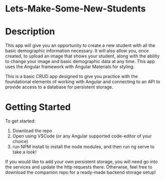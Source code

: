 # Lets-Make-Some-New-Students

# Description
This app will give you an opportunity to create a new student with all the basic demographic information necessary.  It will also allow you, once created, to upload an image that shows your student, along with the ability to change your image and basic demographic data at any time. This app uses the Angular framework with Angular Materials for styling.  

This is a basic CRUD app designed to give you practice with the foundational elements of working with Angular and connecting to an API to provide access to a database for persistent storage. 

# Getting Started

To get started:
1. Download the repo
2. Open using VSCode (or any Angular supported code-editor of your choice)
3. run NPM install to install the node modules, and then run ng serve to take a look!


If you would like to add your own persistent storage, you will need go into the services and update the http requests there. Otherwise, feel free to download the companion repo for a ready-made backend storage setup!
